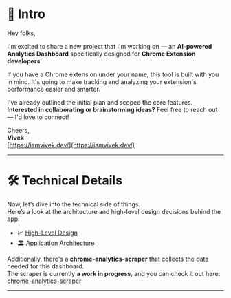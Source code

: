 
# 🚀 Intro

Hey folks,

I'm excited to share a new project that I'm working on — an **AI-powered Analytics Dashboard** specifically designed for **Chrome Extension developers**!

If you have a Chrome extension under your name, this tool is built with you in mind. It's going to make tracking and analyzing your extension's performance easier and smarter.

I've already outlined the initial plan and scoped the core features.  
**Interested in collaborating or brainstorming ideas?** Feel free to reach out — I'd love to connect!

Cheers,  
**Vivek**  
[https://iamvivek.dev/](https://iamvivek.dev/)

---

# 🛠️ Technical Details

Now, let’s dive into the technical side of things.  
Here’s a look at the architecture and high-level design decisions behind the app:

- 📈 [High-Level Design](./HighLevelDesign.png)
- 🏛️ [Application Architecture](./Architecture.png)

Additionally, there's a **chrome-analytics-scraper** that collects the data needed for this dashboard.  
The scraper is currently **a work in progress**, and you can check it out here: [chrome-analytics-scraper](https://github.com/Vivek205/chrome-analytics-scraper)

---
